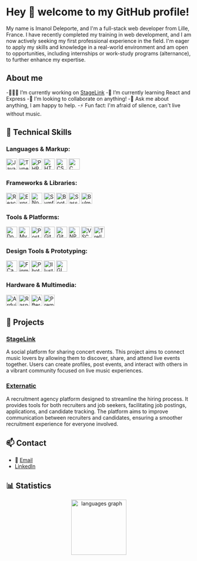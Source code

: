# Hey 👋 welcome to my GitHub profile!

My name is Imanol Deleporte, and I'm a full-stack web developer from Lille, France. I have recently completed my training in web development, and I am now actively seeking my first professional experience in the field. I'm eager to apply my skills and knowledge in a real-world environment and am open to opportunities, including internships or work-study programs (alternance), to further enhance my expertise.

## About me

-👨🏽‍💻 I’m currently working on <a href="https://github.com/ITrogg/StageLink" target="_blank">StageLink</a>
-🌱 I’m currently learning React and Express
-👯 I’m looking to collaborate on anything!
-💬 Ask me about anything, I am happy to help.
-⚡ Fun fact: I'm afraid of silence, can't live without music.

## 🔧 Technical Skills

### **Languages & Markup:**

<div align="left">
  <img src="https://cdn.jsdelivr.net/gh/devicons/devicon/icons/javascript/javascript-original.svg" height="30" alt="JavaScript logo" /> 
  <img src="https://cdn.jsdelivr.net/gh/devicons/devicon/icons/typescript/typescript-original.svg" height="30" alt="TypeScript logo" /> 
  <img src="https://cdn.jsdelivr.net/gh/devicons/devicon/icons/php/php-original.svg" height="30" alt="PHP logo" /> 
  <img src="https://cdn.jsdelivr.net/gh/devicons/devicon/icons/html5/html5-original.svg" height="30" alt="HTML5 logo" /> 
  <img src="https://cdn.jsdelivr.net/gh/devicons/devicon/icons/css3/css3-original.svg" height="30" alt="CSS3 logo" />
  <img src="https://cdn.jsdelivr.net/gh/devicons/devicon/icons/c/c-original.svg" height="30" alt="C logo" />
</div>

### **Frameworks & Libraries:**

<div align="left">
  <img src="https://cdn.jsdelivr.net/gh/devicons/devicon/icons/react/react-original.svg" height="30" alt="React logo" />
  <img src="https://cdn.jsdelivr.net/gh/devicons/devicon/icons/express/express-original.svg" height="30" alt="Express logo" />
  <img src="https://cdn.jsdelivr.net/gh/devicons/devicon/icons/nodejs/nodejs-original.svg" height="30" alt="Node.js logo" />
  <img src="https://cdn.jsdelivr.net/gh/devicons/devicon/icons/symfony/symfony-original.svg" height="30" alt="Symfony logo" />
  <img src="https://cdn.jsdelivr.net/gh/devicons/devicon/icons/bootstrap/bootstrap-original.svg" height="30" alt="Bootstrap logo" /> 
  <img src="https://cdn.jsdelivr.net/gh/devicons/devicon/icons/sass/sass-original.svg" height="30" alt="Sass logo" /> 
  <img src="https://cdn.jsdelivr.net/gh/devicons/devicon/icons/bulma/bulma-plain.svg" height="30" alt="Bulma logo" />
</div>

### **Tools & Platforms:**

<div align="left">
  <img src="https://cdn.jsdelivr.net/gh/devicons/devicon/icons/docker/docker-original.svg" height="30" alt="Docker logo" />       
  <img src="https://cdn.jsdelivr.net/gh/devicons/devicon/icons/mysql/mysql-original.svg" height="30" alt="MySQL logo" />
  <img src="https://cdn.jsdelivr.net/gh/devicons/devicon@latest/icons/postman/postman-original.svg" height=30 alt="Postman logo"/>
  <img src="https://cdn.jsdelivr.net/gh/devicons/devicon/icons/git/git-original.svg" height="30" alt="Git logo" /> 
  <img src="https://cdn.jsdelivr.net/gh/devicons/devicon/icons/github/github-original.svg" height="30" alt="GitHub logo" />
  <img src="https://cdn.jsdelivr.net/gh/devicons/devicon/icons/npm/npm-original-wordmark.svg" height="30" alt="NPM logo" /> 
  <img src="https://cdn.jsdelivr.net/gh/devicons/devicon/icons/vscode/vscode-original.svg" height="30" alt="VSCode logo" />
  <img src="https://cdn.jsdelivr.net/gh/devicons/devicon/icons/trello/trello-plain.svg" height="30" alt="Trello logo" />
</div>

### **Design Tools & Prototyping:**

<div align="left">
  <img src="https://cdn.jsdelivr.net/gh/devicons/devicon/icons/canva/canva-original.svg" height="30" alt="Canva logo" />
  <img src="https://cdn.jsdelivr.net/gh/devicons/devicon/icons/figma/figma-original.svg" height="30" alt="Figma logo" />
  <img src="https://cdn.jsdelivr.net/gh/devicons/devicon/icons/photoshop/photoshop-plain.svg" height="30" alt="Photoshop logo" /> 
  <img src="https://cdn.jsdelivr.net/gh/devicons/devicon/icons/illustrator/illustrator-plain.svg" height="30" alt="Illustrator logo" /> 
  <img src="https://cdn.jsdelivr.net/gh/devicons/devicon/icons/gimp/gimp-original.svg" height="30" alt="GIMP logo" />
</div>

### **Hardware & Multimedia:**

<div align="left">
  <img src="https://cdn.jsdelivr.net/gh/devicons/devicon/icons/arduino/arduino-original.svg" height="30" alt="Arduino logo" />
  <img src="https://cdn.jsdelivr.net/gh/devicons/devicon/icons/raspberrypi/raspberrypi-original.svg" height="30" alt="Raspberry Pi logo" /> 
  <img src="https://cdn.jsdelivr.net/gh/devicons/devicon/icons/aftereffects/aftereffects-original.svg" height="30" alt="After Effects logo" />
  <img src="https://cdn.jsdelivr.net/gh/devicons/devicon/icons/premierepro/premierepro-plain.svg" height="30" alt="Premiere Pro logo" /> 
</div>

## 🚀 Projects

### [StageLink](https://github.com/ITrogg/StageLink)

A social platform for sharing concert events. This project aims to connect music lovers by allowing them to discover, share, and attend live events together. Users can create profiles, post events, and interact with others in a vibrant community focused on live music experiences.

### [Externatic](https://github.com/ITrogg/Portfolio)

A recruitment agency platform designed to streamline the hiring process. It provides tools for both recruiters and job seekers, facilitating job postings, applications, and candidate tracking. The platform aims to improve communication between recruiters and candidates, ensuring a smoother recruitment experience for everyone involved.

## 📫 Contact

- 📧 [Email](mailto:imanol.deleporte@outlook.com)
- [LinkedIn](https://www.linkedin.com/in/imanol-deleporte/)

## 📊 Statistics

<div align="center">
  <img src="https://github-readme-stats.vercel.app/api/top-langs?username=ITrogg&locale=en&hide_title=false&layout=compact&card_width=320&langs_count=5&theme=dracula&hide_border=false&order=2" height="150" alt="languages graph" />
</div>
